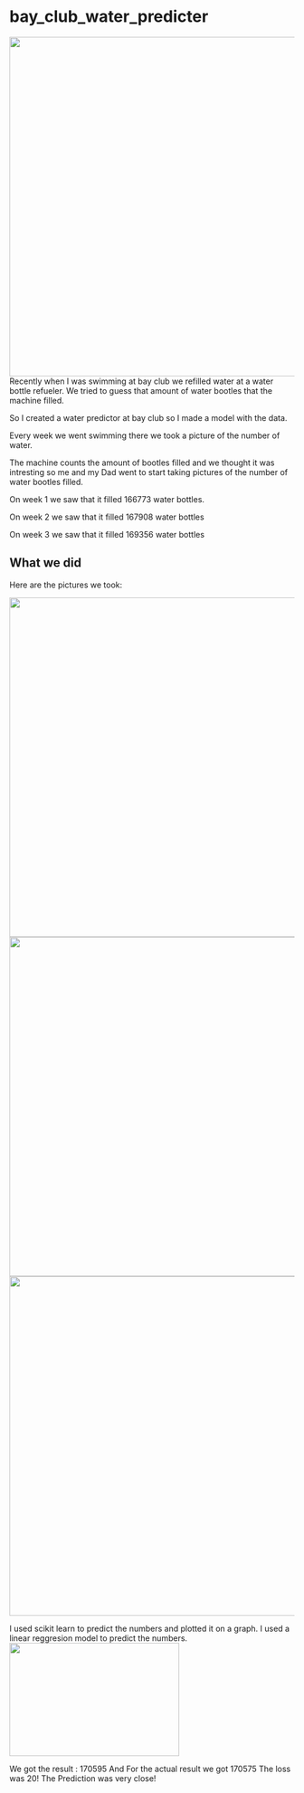 # bay_club_water_predicter
<img src = "https://user-images.githubusercontent.com/69127002/202873950-5eb79c15-34b9-4671-83d9-e48ae3c34f2c.jpg" width = "600" height = "600" />
Recently when I was swimming at bay club we refilled water at a water bottle refueler. We tried to guess that amount of water bootles that the machine filled.

So I created a water predictor at bay club so I made a model with the data.

Every week we went  swimming there we took a picture of the number of water.

The machine counts the amount of bootles filled and we thought it was intresting so me and my Dad went to start taking pictures of the number of water bootles filled.

On week 1 we saw that it filled 166773 water bottles.

On week 2 we saw that it filled 167908 water bottles

On week 3  we saw that it filled 169356 water bottles
## What we did
Here are the pictures we took:

<img src="https://user-images.githubusercontent.com/69127002/202873949-8628fa9a-23bf-4a04-9dc5-8ca6873ca277.jpg"  width="600" height="600" />
<img src = "https://user-images.githubusercontent.com/69127002/202873950-5eb79c15-34b9-4671-83d9-e48ae3c34f2c.jpg" width = "600" height = "600" />
<img src = "https://user-images.githubusercontent.com/69127002/202876043-4b1b211e-7418-41d9-a7e3-2f75b766f5db.jpg" width = "600" height = "600" />

I used scikit learn to predict the numbers and plotted it on a graph.
I used a linear reggresion model to predict the numbers.
<img src = "https://user-images.githubusercontent.com/69127002/202874990-04c2096c-c6a1-4826-9249-d1c83cca4c24.png" width = "300" height = "200" />

We got the result : 170595 And For the actual result we got 170575
The loss was 20!
The Prediction was very close!
